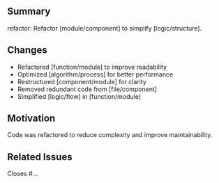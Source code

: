 ## Summary
refactor: Refactor [module/component] to simplify [logic/structure].

## Changes
- Refactored [function/module] to improve readability  
- Optimized [algorithm/process] for better performance  
- Restructured [component/module] for clarity  
- Removed redundant code from [file/component]  
- Simplified [logic/flow] in [function/module]  

## Motivation
Code was refactored to reduce complexity and improve maintainability.  

## Related Issues
Closes #...
